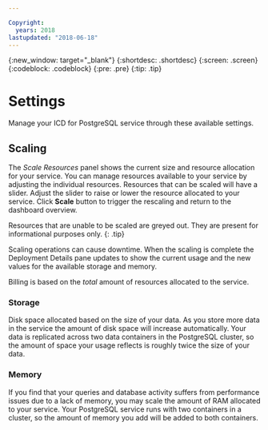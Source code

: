 ```yaml
---

Copyright:
  years: 2018
lastupdated: "2018-06-18"
---
```


{:new_window: target="_blank"}
{:shortdesc: .shortdesc}
{:screen: .screen}
{:codeblock: .codeblock}
{:pre: .pre}
{:tip: .tip}

# Settings

Manage your ICD for PostgreSQL service through these available settings.

## Scaling

The _Scale Resources_ panel shows the current size and resource allocation for your service. You can manage resources available to your service by adjusting the individual resources. Resources that can be scaled will have a slider. Adjust the slider to raise or lower the resource allocated to your service. Click **Scale** button to trigger the rescaling and return to the dashboard overview.

Resources that are unable to be scaled are greyed out. They are present for informational purposes only.
{: .tip} 

Scaling operations can cause downtime. When the scaling is complete the Deployment Details pane updates to show the current usage and the new values for the available storage and memory. 

Billing is based on the _total_ amount of resources allocated to the service. 

### Storage

Disk space allocated based on the size of your data. As you store more data in the service the amount of disk space will increase automatically. Your data is replicated across two data containers in the PostgreSQL cluster, so the amount of space your usage reflects is roughly twice the size of your data. 

### Memory

If you find that your queries and database activity suffers from performance issues due to a lack of memory, you may scale the amount of RAM allocated to your service. Your PostgreSQL service runs with two containers in a cluster, so the amount of memory you add will be added to both containers. 








